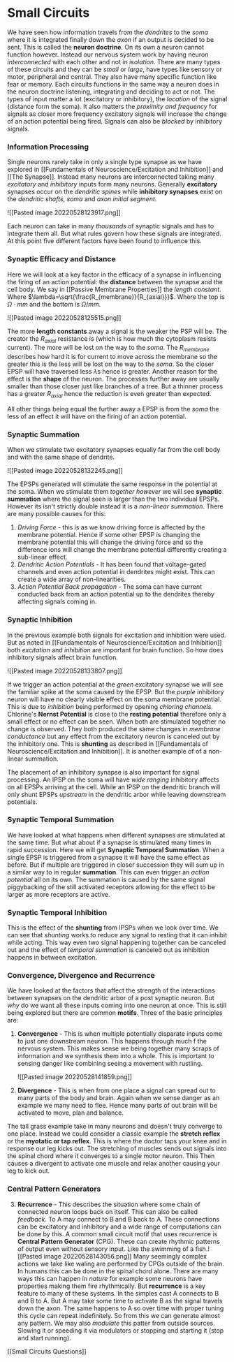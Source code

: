 # Small Circuits
We have seen how information travels from the *dendrites* to the *soma* where it is integrated finally down the *axon* if an output is decided to be sent. This is called the **neuron doctrine**. On its own a neuron cannot function however. Instead our nervous system work by having neuron *interconnected* with each other and not in *isolation*. There are many types of these circuits and they can be *small* or *large*, have types like sensory or motor, peripheral and central. They also have many specific function like fear or memory. Each circuits functions in the same way a neuron does in the neuron doctrine listening, integrating and deciding to act or not. The types of input matter a lot (excitatory or inhibitory), the *location* of the signal (distance form the soma). It also matters the *proximity and frequency* for signals as closer more frequency excitatory signals will increase the change of an action potential being fired. Signals can also be *blocked* by inhibitory signals.

### Information Processing
Single neurons rarely take in only a single type synapse as we have explored in [[Fundamentals of Neuroscience/Excitation and Inhibition]] and [[The Synapse]]. Instead many neurons are interconnected taking many *excitatory* and *inhibitory* inputs form many neurons. Generally **excitatory** synapses occur on the *dendritic spines* while **inhibitory synapses** exist on the *dendritic shafts*, *soma* and *axon initial segment*.

![[Pasted image 20220528123917.png]]

Each neuron can take in many *thousands* of synaptic signals and has to integrate them all. But what rules govern how these signals are integrated. At this point five different factors have been found to influence this.

### Synaptic Efficacy and Distance
Here we will look at a key factor in the efficacy of a synapse in influencing the firing of an action potential: the **distance** between the synapse and the cell body. We say in [[Passive Membrane Properties]] the *length constant*. Where $\lambda=\sqrt{\frac{R_{membrane}}{R_{axial}}}$. Where the top is $\Omega\cdot mm$ and the bottom is $\Omega/mm$.

![[Pasted image 20220528125515.png]]

The more **length constants** away a signal is the weaker the PSP will be. The creator the $R_{axial}$ resistance is (which is how much the cytoplasm resists current). The more will be lost on the way to the *soma*. The $R_{membrane}$ describes how hard it is for current to move across the membrane so the greater this is the less will be lost on the way to the *soma*. So the closer EPSP will have traversed less  $\lambda$s hence is greater. Another reason for the effect is the **shape** of the neuron. The processes further away are usually smaller than those closer just like branches of a tree. But a thinner process has a greater $R_{axial}$ hence the reduction is even greater than expected.

All other things being equal the further away a EPSP is from the *soma* the less of an effect it will have on the firing of an action potential.

### Synaptic Summation
When we stimulate two excitatory synapses equally far from the cell body and with the same shape of dendrite. 

![[Pasted image 20220528132245.png]]

The EPSPs generated will stimulate the same response in the potential at the soma. When we stimulate them *together however* we will see **synaptic summation** where the signal seen is larger than the two individual EPSPs. However its isn't strictly double instead it is a *non-linear summation*. There are many possible causes for this:

1. *Driving Force* - this is as we know driving force is affected by the membrane potential. Hence if some other EPSP is changing the membrane potential this will change the driving force and so the difference ions will change the membrane potential differently creating a sub-linear effect.
2. *Dendritic Action Potentials* - It has been found that voltage-gated channels and even action potential in dendrites might exist. This can create a wide array of non-linearities.
3. *Action Potential Back propagation* - The soma can have current conducted back from an action potential up to the dendrites thereby affecting signals coming in.

### Synaptic Inhibition
In the previous example both signals for excitation and inhibition were used. But as noted in [[Fundamentals of Neuroscience/Excitation and Inhibition]] both *excitation* and *inhibition* are important for brain function. So how does inhibitory signals affect brain function.

![[Pasted image 20220528133807.png]]

If we trigger an action potential at the *green* excitatory synapse we will see the familiar spike at the soma caused by the EPSP. But the *purple* inhibitory neuron will have no clearly visible effect on the soma membrane potential. This is due to *inhibition* being performed by opening *chloring channels*. Chlorine's **Nernst Potential** is close to the **resting potential** therefore only a small effect or no effect can be seen. When both are stimulated together no change is observed. They both produced the same changes in *membrane conductance* but any effect from the excitatory neuron is canceled out by the inhibitory one. This is **shunting** as described in [[Fundamentals of Neuroscience/Excitation and Inhibition]]. It is another example of of a non-linear summation.

The placement of an inhibitory synapse is also important for signal processing. An IPSP on the soma will have *wide ranging* inhibitory affects on all EPSPs arriving at the cell. While an IPSP on  the dendritic branch will only shunt EPSPs *upstream* in the dendritic arbor while leaving downstream potentials.

### Synaptic Temporal Summation
We have looked at what happens when different synapses are stimulated at the same time. But what about if a synapse is stimulated many times in rapid succession. Here we will get **Synaptic Temporal Summation**. When a single EPSP is triggered from a synapse it will have the same effect as before. But if multiple are triggered in closer succession they will sum up in a similar way to in regular **summation**. This can even trigger an *action potential* all on its own. The summation is caused by the same signal piggybacking of the still activated receptors allowing for the effect to be larger as more receptors are active.

### Synaptic Temporal Inhibition
This is the effect of the **shunting** from IPSPs when we look over time. We can see that *shunting* works to reduce any signal to resting that it can inhibit while acting. This way even two signal happening together can be canceled out and the effect of *temporal summation* is canceled out as inhibition happens in between excitation.

### Convergence, Divergence and Recurrence
We have looked at the factors that affect the strength of the interactions between synapses on the dendritic arbor of a post synaptic neuron. But *why* do we want all these inputs coming into one neuron at once. This is still being explored but there are common **motifs**. Three of the basic principles are:

1. **Convergence** - This is when multiple potentially disparate inputs come to just one downstream neuron. This happens through much f the nervous system. This makes sense we being together many scraps of information and we synthesis them into a whole. This is important to sensing danger like combining seeing a movement with rustling.

	![[Pasted image 20220528141859.png]]

2. **Divergence** - This is when from one place a signal can spread out to many parts of the body and brain. Again when we sense danger as an example we many need to flee. Hence many parts of out brain will be activated to move, plan and balance.

The tall grass example take in many neurons and doesn't truly converge to one place. Instead we could consider a classic example the **stretch reflex** or the **myotatic or tap reflex**. This is where the doctor taps your knee and in response our leg kicks out. The stretching of muscles sends out signals into the spinal chord where it converges to a single motor neuron. This Then causes a divergent to activate one muscle and relax another causing your leg to kick out.

### Central Pattern Generators
3. **Recurrence** - This describes the situation where some chain of connected neuron loops back on itself. This can also be called *feedback*. To A may connect to B and B back to A. These connections can be excitatory and inhibitory and a wide range of computations can be done by this. A common small circuit motif that uses recurrence is **Central Pattern Generator** (CPG). These can create rhythmic patterns of output even without sensory input. Like the swimming of a fish.![[Pasted image 20220528143056.png]] Many seemingly complex actions we take like waling are performed by CPGs outside of the brain. In humans this can be done in the spinal chord alone. There are many ways this can happen in *nature* for example some neurons have properties making them fire rhythmically. But **recurrence** is a key feature to many of these systems. In the simples cast A connects to B and B to A. But A may take some time to activate B as the signal travels down the axon. The same happens to A so over time with proper tuning this cycle can repeat indefinitely. So from this we can generate almost any pattern. We may also *modulate* this patter from outside sources. Slowing it or speeding it via modulators or stopping and starting it (stop and start running).

[[Small Circuits Questions]]

